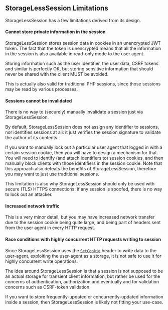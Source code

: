 ## StorageLessSession Limitations

StorageLessSession has a few limitations derived from its design.

#### Cannot store private information in the session

StorageLessSession stores session data in cookies in an unencrypted JWT token.
The fact that the token is unencrypted means that all the information in the
session is also available in read-only mode to the user agent.

Storing information such as the user identifier, the user data, CSRF tokens
and similar is perfectly OK, but storing sensitive information that should
never be shared with the client MUST be avoided.

This is actually also valid for traditional PHP sessions, since those
sessions may be read by various processes.

#### Sessions cannot be invalidated

There is no way to (securely) manually invalidate a session just via
StorageLessSession.

By default, StorageLessSession does not assign any identifier to sessions,
nor identifies sessions at all: it just verifies the session signature to
validate the author of its contents.

If you want to manually lock out a particular user agent that logged in with
a certain session cookie, then you will have to design a mechanism for that.
You will need to identify (and attach identifiers to) session cookies, and
then manually block clients with those identifiers in the session cookie.
Note that this approach also defeats the benefits of StorageLessSession,
therefore you may want to just use traditional sessions.

This limitation is also why StorageLessSession should only be used with secure
(TLS) HTTPS connections: if any session is spoofed, there is no way to lock
out an attacker.

#### Increased network traffic

This is a very minor detail, but you may have increased network transfer
due to the session cookie being quite large, and being part of headers sent
from the user agent in every HTTP request.

#### Race conditions with highly concurrent HTTP requests writing to session

Since StorageLessSession uses the [`SetCookie`](https://en.wikipedia.org/wiki/HTTP_cookie#Setting_a_cookie)
header to write data to the user-agent, exploiting the user-agent as a storage,
it is not safe to use it for highly concurrent write operations.

The idea around StorageLessSession is that a session is not supposed to be
an actual storage for transient client information, but rather be used for
the concerns of authentication, authorization and eventually and for validation
concerns such as CSRF-token validation.

If you want to store frequently-updated or concurrently-updated information
inside a session, then StorageLessSession is likely not fitting your use-case.

